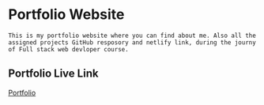 # Portfolio Website 
    This is my portfolio website where you can find about me. Also all the assigned projects GitHub resposory and netlify link, during the journy of Full stack web devloper course. 

## Portfolio Live Link
[Portfolio](https://santanuportfolio.netlify.app)



